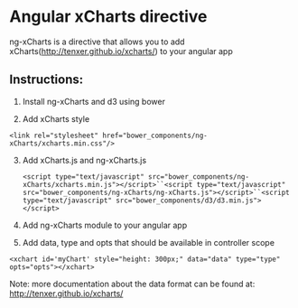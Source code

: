 Angular xCharts directive
==========

ng-xCharts is a directive that allows you to add xCharts(http://tenxer.github.io/xcharts/) to your angular app

Instructions:
--------------------------
1. Install ng-xCharts and d3 using bower

2. Add xCharts style

  `<link rel="stylesheet" href="bower_components/ng-xCharts/xcharts.min.css"/>`

3. Add xCharts.js and ng-xCharts.js
  
	`<script type="text/javascript" src="bower_components/ng-xCharts/xcharts.min.js"></script>``<script type="text/javascript" src="bower_components/ng-xCharts/ng-xCharts.js"></script>``<script type="text/javascript" src="bower_components/d3/d3.min.js"></script>`

4. Add ng-xCharts module to your angular app

5. Add data, type and opts that should be available in controller scope
  
  `<xchart id='myChart' style="height: 300px;" data="data" type="type" opts="opts"></xchart>`

Note: more documentation about the data format can be found at: http://tenxer.github.io/xcharts/
